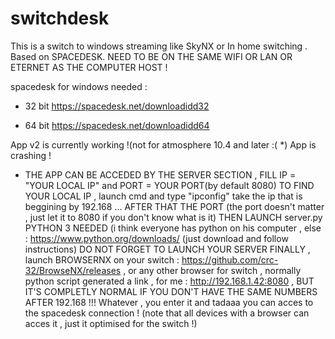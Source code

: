 # switchdesk
This is a switch to windows streaming like SkyNX or In home switching . Based on SPACEDESK. NEED TO BE ON THE SAME WIFI OR LAN OR ETERNET AS THE COMPUTER HOST !

spacedesk for windows needed : 

- 32 bit https://spacedesk.net/downloadidd32

- 64 bit https://spacedesk.net/downloadidd64

App v2 is currently working !(not for atmosphere 10.4 and later :( *) 
App is crashing !

* THE APP CAN BE ACCEDED BY THE SERVER SECTION , FILL IP = "YOUR LOCAL IP" and PORT = YOUR PORT(by default 8080)
TO FIND YOUR LOCAL IP , launch cmd and type "ipconfig" take the ip that is beggining by 192.168 ...
AFTER THAT THE PORT (the port doesn't matter , just let it to 8080 if you don't know what is it)
THEN LAUNCH server.py PYTHON 3 NEEDED (i think everyone has python on his computer , else : https://www.python.org/downloads/ (just download and follow instructions)
DO NOT FORGET TO LAUNCH YOUR SERVER
FINALLY , launch BROWSERNX on your switch : https://github.com/crc-32/BrowseNX/releases , or any other browser for switch , normally python script generated a link , for me : http://192.168.1.42:8080 , BUT IT'S COMPLETLY NORMAL IF YOU DON'T HAVE THE SAME NUMBERS AFTER 192.168 !!! Whatever , you enter it and tadaaa you can acces to the spacedesk connection ! (note that all devices with a browser can acces it , just it optimised for the switch !)
